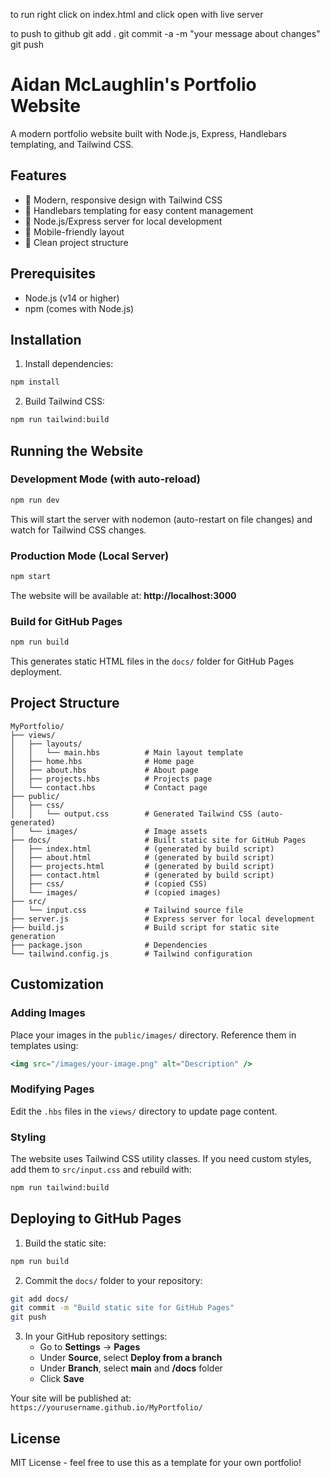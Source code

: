 to run right click on index.html and click open with live server

to push to github
git add .
git commit -a -m "your message about changes"
git push




# Aidan McLaughlin's Portfolio Website

A modern portfolio website built with Node.js, Express, Handlebars templating, and Tailwind CSS.

## Features

- 🎨 Modern, responsive design with Tailwind CSS
- 📝 Handlebars templating for easy content management
- 🚀 Node.js/Express server for local development
- 📱 Mobile-friendly layout
- 🎯 Clean project structure

## Prerequisites

- Node.js (v14 or higher)
- npm (comes with Node.js)

## Installation

1. Install dependencies:
```bash
npm install
```

2. Build Tailwind CSS:
```bash
npm run tailwind:build
```

## Running the Website

### Development Mode (with auto-reload)

```bash
npm run dev
```

This will start the server with nodemon (auto-restart on file changes) and watch for Tailwind CSS changes.

### Production Mode (Local Server)

```bash
npm start
```

The website will be available at: **http://localhost:3000**

### Build for GitHub Pages

```bash
npm run build
```

This generates static HTML files in the `docs/` folder for GitHub Pages deployment.

## Project Structure

```
MyPortfolio/
├── views/
│   ├── layouts/
│   │   └── main.hbs          # Main layout template
│   ├── home.hbs              # Home page
│   ├── about.hbs             # About page
│   ├── projects.hbs          # Projects page
│   └── contact.hbs           # Contact page
├── public/
│   ├── css/
│   │   └── output.css        # Generated Tailwind CSS (auto-generated)
│   └── images/               # Image assets
├── docs/                     # Built static site for GitHub Pages
│   ├── index.html            # (generated by build script)
│   ├── about.html            # (generated by build script)
│   ├── projects.html         # (generated by build script)
│   ├── contact.html          # (generated by build script)
│   ├── css/                  # (copied CSS)
│   └── images/               # (copied images)
├── src/
│   └── input.css             # Tailwind source file
├── server.js                 # Express server for local development
├── build.js                  # Build script for static site generation
├── package.json              # Dependencies
└── tailwind.config.js        # Tailwind configuration
```

## Customization

### Adding Images

Place your images in the `public/images/` directory. Reference them in templates using:
```handlebars
<img src="/images/your-image.png" alt="Description" />
```

### Modifying Pages

Edit the `.hbs` files in the `views/` directory to update page content.

### Styling

The website uses Tailwind CSS utility classes. If you need custom styles, add them to `src/input.css` and rebuild with:
```bash
npm run tailwind:build
```

## Deploying to GitHub Pages

1. Build the static site:
```bash
npm run build
```

2. Commit the `docs/` folder to your repository:
```bash
git add docs/
git commit -m "Build static site for GitHub Pages"
git push
```

3. In your GitHub repository settings:
   - Go to **Settings** → **Pages**
   - Under **Source**, select **Deploy from a branch**
   - Under **Branch**, select **main** and **/docs** folder
   - Click **Save**

Your site will be published at: `https://yourusername.github.io/MyPortfolio/`

## License

MIT License - feel free to use this as a template for your own portfolio!
